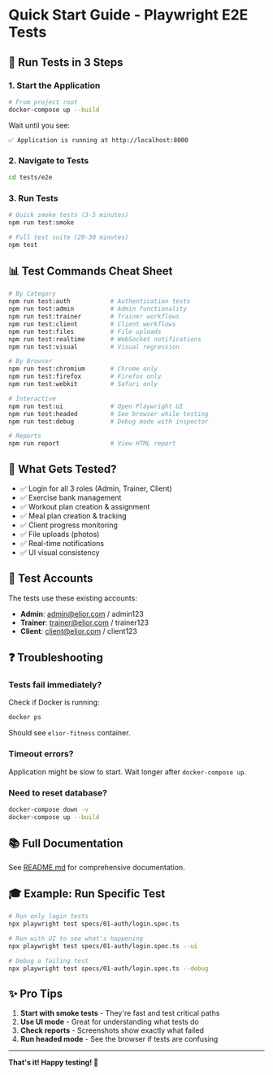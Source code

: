 # Quick Start Guide - Playwright E2E Tests

## 🚀 Run Tests in 3 Steps

### 1. Start the Application

```bash
# From project root
docker-compose up --build
```

Wait until you see:
```
✅ Application is running at http://localhost:8000
```

### 2. Navigate to Tests

```bash
cd tests/e2e
```

### 3. Run Tests

```bash
# Quick smoke tests (3-5 minutes)
npm run test:smoke

# Full test suite (20-30 minutes)
npm test
```

## 📊 Test Commands Cheat Sheet

```bash
# By Category
npm run test:auth           # Authentication tests
npm run test:admin          # Admin functionality
npm run test:trainer        # Trainer workflows
npm run test:client         # Client workflows
npm run test:files          # File uploads
npm run test:realtime       # WebSocket notifications
npm run test:visual         # Visual regression

# By Browser
npm run test:chromium       # Chrome only
npm run test:firefox        # Firefox only
npm run test:webkit         # Safari only

# Interactive
npm run test:ui             # Open Playwright UI
npm run test:headed         # See browser while testing
npm run test:debug          # Debug mode with inspector

# Reports
npm run report              # View HTML report
```

## 🎯 What Gets Tested?

- ✅ Login for all 3 roles (Admin, Trainer, Client)
- ✅ Exercise bank management
- ✅ Workout plan creation & assignment
- ✅ Meal plan creation & tracking
- ✅ Client progress monitoring
- ✅ File uploads (photos)
- ✅ Real-time notifications
- ✅ UI visual consistency

## 🔑 Test Accounts

The tests use these existing accounts:

- **Admin**: admin@elior.com / admin123
- **Trainer**: trainer@elior.com / trainer123  
- **Client**: client@elior.com / client123

## ❓ Troubleshooting

### Tests fail immediately?

Check if Docker is running:
```bash
docker ps
```

Should see `elior-fitness` container.

### Timeout errors?

Application might be slow to start. Wait longer after `docker-compose up`.

### Need to reset database?

```bash
docker-compose down -v
docker-compose up --build
```

## 📚 Full Documentation

See [README.md](./README.md) for comprehensive documentation.

## 🎓 Example: Run Specific Test

```bash
# Run only login tests
npx playwright test specs/01-auth/login.spec.ts

# Run with UI to see what's happening
npx playwright test specs/01-auth/login.spec.ts --ui

# Debug a failing test
npx playwright test specs/01-auth/login.spec.ts --debug
```

## ✨ Pro Tips

1. **Start with smoke tests** - They're fast and test critical paths
2. **Use UI mode** - Great for understanding what tests do
3. **Check reports** - Screenshots show exactly what failed
4. **Run headed mode** - See the browser if tests are confusing

---

**That's it! Happy testing! 🎉**



